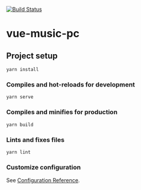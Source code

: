 [![Build Status](https://travis-ci.org/jawnwa22/vue-music-pc.svg?branch=master)](https://travis-ci.org/jawnwa22/vue-music-pc)
# vue-music-pc

## Project setup
```
yarn install
```

### Compiles and hot-reloads for development
```
yarn serve
```

### Compiles and minifies for production
```
yarn build
```

### Lints and fixes files
```
yarn lint
```

### Customize configuration
See [Configuration Reference](https://cli.vuejs.org/config/).
